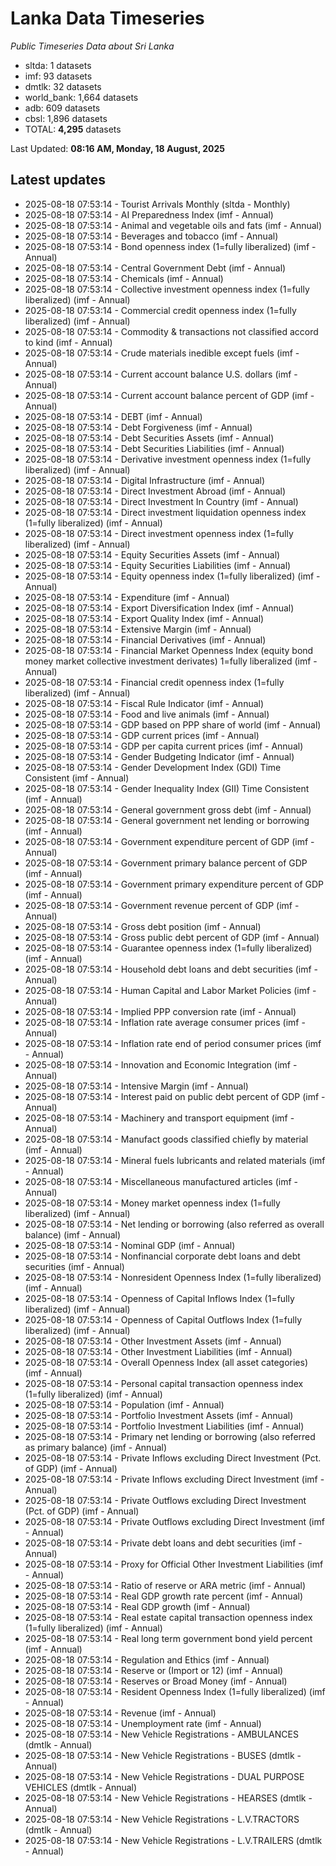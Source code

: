 # Lanka Data Timeseries
*Public Timeseries Data about Sri Lanka*

* sltda: 1 datasets
* imf: 93 datasets
* dmtlk: 32 datasets
* world_bank: 1,664 datasets
* adb: 609 datasets
* cbsl: 1,896 datasets
* TOTAL: **4,295** datasets

Last Updated: **08:16 AM, Monday, 18 August, 2025**

## Latest updates

* 2025-08-18 07:53:14 - Tourist Arrivals Monthly (sltda - Monthly)
* 2025-08-18 07:53:14 - AI Preparedness Index (imf - Annual)
* 2025-08-18 07:53:14 - Animal and vegetable oils and fats (imf - Annual)
* 2025-08-18 07:53:14 - Beverages and tobacco (imf - Annual)
* 2025-08-18 07:53:14 - Bond openness index (1=fully liberalized) (imf - Annual)
* 2025-08-18 07:53:14 - Central Government Debt (imf - Annual)
* 2025-08-18 07:53:14 - Chemicals (imf - Annual)
* 2025-08-18 07:53:14 - Collective investment openness index (1=fully liberalized) (imf - Annual)
* 2025-08-18 07:53:14 - Commercial credit openness index (1=fully liberalized) (imf - Annual)
* 2025-08-18 07:53:14 - Commodity & transactions not classified accord to kind (imf - Annual)
* 2025-08-18 07:53:14 - Crude materials inedible except fuels (imf - Annual)
* 2025-08-18 07:53:14 - Current account balance U.S. dollars (imf - Annual)
* 2025-08-18 07:53:14 - Current account balance percent of GDP (imf - Annual)
* 2025-08-18 07:53:14 - DEBT (imf - Annual)
* 2025-08-18 07:53:14 - Debt Forgiveness (imf - Annual)
* 2025-08-18 07:53:14 - Debt Securities Assets (imf - Annual)
* 2025-08-18 07:53:14 - Debt Securities Liabilities (imf - Annual)
* 2025-08-18 07:53:14 - Derivative investment openness index (1=fully liberalized) (imf - Annual)
* 2025-08-18 07:53:14 - Digital Infrastructure (imf - Annual)
* 2025-08-18 07:53:14 - Direct Investment Abroad (imf - Annual)
* 2025-08-18 07:53:14 - Direct Investment In Country (imf - Annual)
* 2025-08-18 07:53:14 - Direct investment liquidation openness index (1=fully liberalized) (imf - Annual)
* 2025-08-18 07:53:14 - Direct investment openness index (1=fully liberalized) (imf - Annual)
* 2025-08-18 07:53:14 - Equity Securities Assets (imf - Annual)
* 2025-08-18 07:53:14 - Equity Securities Liabilities (imf - Annual)
* 2025-08-18 07:53:14 - Equity openness index (1=fully liberalized) (imf - Annual)
* 2025-08-18 07:53:14 - Expenditure (imf - Annual)
* 2025-08-18 07:53:14 - Export Diversification Index (imf - Annual)
* 2025-08-18 07:53:14 - Export Quality Index (imf - Annual)
* 2025-08-18 07:53:14 - Extensive Margin (imf - Annual)
* 2025-08-18 07:53:14 - Financial Derivatives (imf - Annual)
* 2025-08-18 07:53:14 - Financial Market Openness Index (equity bond money market collective investment derivates) 1=fully liberalized (imf - Annual)
* 2025-08-18 07:53:14 - Financial credit openness index (1=fully liberalized) (imf - Annual)
* 2025-08-18 07:53:14 - Fiscal Rule Indicator (imf - Annual)
* 2025-08-18 07:53:14 - Food and live animals (imf - Annual)
* 2025-08-18 07:53:14 - GDP based on PPP share of world (imf - Annual)
* 2025-08-18 07:53:14 - GDP current prices (imf - Annual)
* 2025-08-18 07:53:14 - GDP per capita current prices (imf - Annual)
* 2025-08-18 07:53:14 - Gender Budgeting Indicator (imf - Annual)
* 2025-08-18 07:53:14 - Gender Development Index (GDI) Time Consistent (imf - Annual)
* 2025-08-18 07:53:14 - Gender Inequality Index (GII) Time Consistent (imf - Annual)
* 2025-08-18 07:53:14 - General government gross debt (imf - Annual)
* 2025-08-18 07:53:14 - General government net lending or borrowing (imf - Annual)
* 2025-08-18 07:53:14 - Government expenditure percent of GDP (imf - Annual)
* 2025-08-18 07:53:14 - Government primary balance percent of GDP (imf - Annual)
* 2025-08-18 07:53:14 - Government primary expenditure percent of GDP (imf - Annual)
* 2025-08-18 07:53:14 - Government revenue percent of GDP (imf - Annual)
* 2025-08-18 07:53:14 - Gross debt position (imf - Annual)
* 2025-08-18 07:53:14 - Gross public debt percent of GDP (imf - Annual)
* 2025-08-18 07:53:14 - Guarantee openness index (1=fully liberalized) (imf - Annual)
* 2025-08-18 07:53:14 - Household debt loans and debt securities (imf - Annual)
* 2025-08-18 07:53:14 - Human Capital and Labor Market Policies (imf - Annual)
* 2025-08-18 07:53:14 - Implied PPP conversion rate (imf - Annual)
* 2025-08-18 07:53:14 - Inflation rate average consumer prices (imf - Annual)
* 2025-08-18 07:53:14 - Inflation rate end of period consumer prices (imf - Annual)
* 2025-08-18 07:53:14 - Innovation and Economic Integration (imf - Annual)
* 2025-08-18 07:53:14 - Intensive Margin (imf - Annual)
* 2025-08-18 07:53:14 - Interest paid on public debt percent of GDP (imf - Annual)
* 2025-08-18 07:53:14 - Machinery and transport equipment (imf - Annual)
* 2025-08-18 07:53:14 - Manufact goods classified chiefly by material (imf - Annual)
* 2025-08-18 07:53:14 - Mineral fuels lubricants and related materials (imf - Annual)
* 2025-08-18 07:53:14 - Miscellaneous manufactured articles (imf - Annual)
* 2025-08-18 07:53:14 - Money market openness index (1=fully liberalized) (imf - Annual)
* 2025-08-18 07:53:14 - Net lending or borrowing (also referred as overall balance) (imf - Annual)
* 2025-08-18 07:53:14 - Nominal GDP (imf - Annual)
* 2025-08-18 07:53:14 - Nonfinancial corporate debt loans and debt securities (imf - Annual)
* 2025-08-18 07:53:14 - Nonresident Openness Index (1=fully liberalized) (imf - Annual)
* 2025-08-18 07:53:14 - Openness of Capital Inflows Index (1=fully liberalized) (imf - Annual)
* 2025-08-18 07:53:14 - Openness of Capital Outflows Index (1=fully liberalized) (imf - Annual)
* 2025-08-18 07:53:14 - Other Investment Assets (imf - Annual)
* 2025-08-18 07:53:14 - Other Investment Liabilities (imf - Annual)
* 2025-08-18 07:53:14 - Overall Openness Index (all asset categories) (imf - Annual)
* 2025-08-18 07:53:14 - Personal capital transaction openness index (1=fully liberalized) (imf - Annual)
* 2025-08-18 07:53:14 - Population (imf - Annual)
* 2025-08-18 07:53:14 - Portfolio Investment Assets (imf - Annual)
* 2025-08-18 07:53:14 - Portfolio Investment Liabilities (imf - Annual)
* 2025-08-18 07:53:14 - Primary net lending or borrowing (also referred as primary balance) (imf - Annual)
* 2025-08-18 07:53:14 - Private Inflows excluding Direct Investment (Pct. of GDP) (imf - Annual)
* 2025-08-18 07:53:14 - Private Inflows excluding Direct Investment (imf - Annual)
* 2025-08-18 07:53:14 - Private Outflows excluding Direct Investment (Pct. of GDP) (imf - Annual)
* 2025-08-18 07:53:14 - Private Outflows excluding Direct Investment (imf - Annual)
* 2025-08-18 07:53:14 - Private debt loans and debt securities (imf - Annual)
* 2025-08-18 07:53:14 - Proxy for Official Other Investment Liabilities (imf - Annual)
* 2025-08-18 07:53:14 - Ratio of reserve or ARA metric (imf - Annual)
* 2025-08-18 07:53:14 - Real GDP growth rate percent (imf - Annual)
* 2025-08-18 07:53:14 - Real GDP growth (imf - Annual)
* 2025-08-18 07:53:14 - Real estate capital transaction openness index (1=fully liberalized) (imf - Annual)
* 2025-08-18 07:53:14 - Real long term government bond yield percent (imf - Annual)
* 2025-08-18 07:53:14 - Regulation and Ethics (imf - Annual)
* 2025-08-18 07:53:14 - Reserve or (Import or 12) (imf - Annual)
* 2025-08-18 07:53:14 - Reserves or Broad Money (imf - Annual)
* 2025-08-18 07:53:14 - Resident Openness Index (1=fully liberalized) (imf - Annual)
* 2025-08-18 07:53:14 - Revenue (imf - Annual)
* 2025-08-18 07:53:14 - Unemployment rate (imf - Annual)
* 2025-08-18 07:53:14 - New Vehicle Registrations - AMBULANCES (dmtlk - Annual)
* 2025-08-18 07:53:14 - New Vehicle Registrations - BUSES (dmtlk - Annual)
* 2025-08-18 07:53:14 - New Vehicle Registrations - DUAL PURPOSE VEHICLES (dmtlk - Annual)
* 2025-08-18 07:53:14 - New Vehicle Registrations - HEARSES (dmtlk - Annual)
* 2025-08-18 07:53:14 - New Vehicle Registrations - L.V.TRACTORS (dmtlk - Annual)
* 2025-08-18 07:53:14 - New Vehicle Registrations - L.V.TRAILERS (dmtlk - Annual)